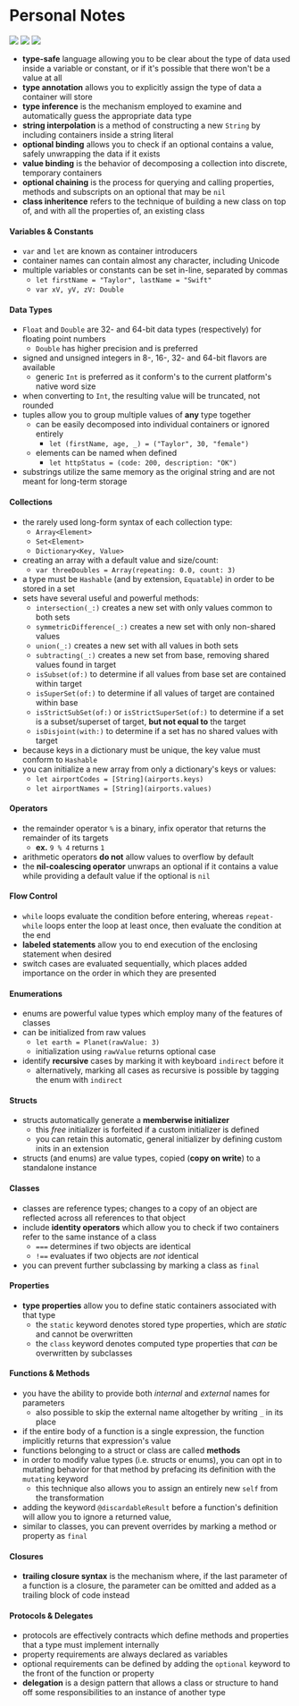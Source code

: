 # Personal Notes

[![](https://img.shields.io/badge/Hacking%20With%20iOS-2019.10.26-36A9AE?logo=swift)](https://www.hackingwithswift.com/read) [![](https://img.shields.io/badge/Xcode-11.2-3d8af0?logo=xcode)](#) [![](https://img.shields.io/badge/Swift-5.1-FA7343?logo=swift)](#)

- **type-safe** language allowing you to be clear about the type of data used inside a variable or constant, or if it's possible that there won't be a value at all
- **type annotation** allows you to explicitly assign the type of data a container will store
- **type inference** is the mechanism employed to examine and automatically guess the appropriate data type
- **string interpolation** is a method of constructing a new `String` by including containers inside a string literal
- **optional binding** allows you to check if an optional contains a value, safely unwrapping the data if it exists
- **value binding** is the behavior of decomposing a collection into discrete, temporary containers
- **optional chaining** is the process for querying and calling properties, methods and subscripts on an optional that may be `nil`
- **class inheritence** refers to the technique of building a new class on top of, and with all the properties of, an existing class

#### Variables & Constants
- `var` and `let` are known as container introducers
- container names can contain almost any character, including Unicode
- multiple variables or constants can be set in-line, separated by commas
    - `let firstName = "Taylor", lastName = "Swift"`
    - `var xV, yV, zV: Double`

#### Data Types
- `Float` and `Double` are 32- and 64-bit data types (respectively) for floating point numbers
    - `Double` has higher precision and is preferred
- signed and unsigned integers in 8-, 16-, 32- and 64-bit flavors are available
    - generic `Int` is preferred as it conform's to the current platform's native word size
- when converting to `Int`, the resulting value will be truncated, not rounded
- tuples allow you to group multiple values of **any** type together
    - can be easily decomposed into individual containers or ignored entirely
        - `let (firstName, age, _) = ("Taylor", 30, "female")`
    - elements can be named when defined
        - `let httpStatus = (code: 200, description: "OK")`
- substrings utilize the same memory as the original string and are not meant for long-term storage

#### Collections
- the rarely used long-form syntax of each collection type:
    - `Array<Element>`
    - `Set<Element>`
    - `Dictionary<Key, Value>`
- creating an array with a default value and size/count:
    - `var threeDoubles = Array(repeating: 0.0, count: 3)`
- a type must be `Hashable` (and by extension, `Equatable`) in order to be stored in a set
- sets have several useful and powerful methods:
    - `intersection(_:)` creates a new set with only values common to both sets
    - `symmetricDifference(_:)` creates a new set with only non-shared values
    - `union(_:)` creates a new set with all values in both sets
    - `subtracting(_:)` creates a new set from base, removing shared values found in target
    - `isSubset(of:)` to determine if all values from base set are contained within target
    - `isSuperSet(of:)` to determine if all values of target are contained within base
    - `isStrictSubSet(of:)` or `isStrictSuperSet(of:)` to determine if a set is a subset/superset of target, **but not equal to** the target
    - `isDisjoint(with:)` to determine if a set has no shared values with target
- because keys in a dictionary must be unique, the key value must conform to `Hashable`
- you can initialize a new array from only a dictionary's keys or values:
    - `let airportCodes = [String](airports.keys)`
    - `let airportNames = [String](airports.values)`

#### Operators
- the remainder operator `%` is a binary, infix operator that returns the remainder of its targets
    - **ex.** `9 % 4` returns `1`
- arithmetic operators **do not** allow values to overflow by default
- the **nil-coalescing operator** unwraps an optional if it contains a value while providing a default value if the optional is `nil`

#### Flow Control
- `while` loops evaluate the condition before entering, whereas `repeat-while` loops enter the loop at least once, then evaluate the condition at the end
- **labeled statements** allow you to end execution of the enclosing statement when desired
- switch cases are evaluated sequentially, which places added importance on the order in which they are presented

#### Enumerations
- enums are powerful value types which employ many of the features of classes
- can be initialized from raw values
    - `let earth = Planet(rawValue: 3)`
    - initialization using `rawValue` returns optional case
- identify **recursive** cases by marking it with keyboard `indirect` before it
    - alternatively, marking all cases as recursive is possible by tagging the enum with `indirect`

#### Structs
- structs automatically generate a **memberwise initializer**
    - this _free_ initializer is forfeited if a custom initializer is defined
    - you can retain this automatic, general initializer by defining custom inits in an extension
- structs (and enums) are value types, copied (**copy on write**) to a standalone instance


#### Classes
- classes are reference types; changes to a copy of an object are reflected across all references to that object
- include **identity operators** which allow you to check if two containers refer to the same instance of a class
    - `===` determines if two objects are identical
    - `!==` evaluates if two objects are _not_ identical
- you can prevent further subclassing by marking a class as `final`

#### Properties
- **type properties** allow you to define static containers associated with that type
    - the `static` keyword denotes stored type properties, which are _static_ and cannot be overwritten
    - the `class` keyword denotes computed type properties that _can_ be overwritten by subclasses

#### Functions & Methods
- you have the ability to provide both _internal_ and _external_ names for parameters
    - also possible to skip the external name altogether by writing `_` in its place
- if the entire body of a function is a single expression, the function implicitly returns that expression's value
- functions belonging to a struct or class are called **methods**
- in order to modify value types (i.e. structs or enums), you can opt in to mutating behavior for that method by prefacing its definition with the `mutating` keyword
    - this technique also allows you to assign an entirely new `self` from the transformation
- adding the keyword `@discardableResult` before a function's definition will allow you to ignore a returned value,
- similar to classes, you can prevent overrides by marking a method or property as `final`

#### Closures
- **trailing closure syntax** is the mechanism where, if the last parameter of a function is a closure, the parameter can be omitted and added as a trailing block of code instead

#### Protocols & Delegates
- protocols are effectively contracts which define methods and properties that a type must implement internally
- property requirements are always declared as variables
- optional requirements can be defined by adding the `optional` keyword to the front of the function or property
- **delegation** is a design pattern that allows a class or structure to hand off some responsibilities to an instance of another type
